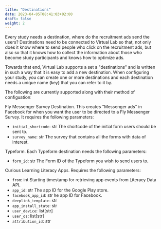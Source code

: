 ```yaml
---
title: "Destinations"
date: 2023-04-05T08:41:03+02:00
draft: false
weight: 2
---
```


Every study needs a destination, where do the recruitment ads send the users? Destinations need to be connected to Virtual Lab so that, not only does it know where to send people who click on the recruitment ads, but also so that it knows how to collect the information about those who become study participants and knows how to optimize ads.

Towards that end, Virtual Lab supports a set a "destinations" and is written in such a way that it is easy to add a new destination. When configuring your study, you can create one or more destinations and each destination needs a unique name (key) that you can refer to it by.

The following are currently supported along with their method of configuation:

Fly Messenger Survey Destination. This creates "Messenger ads" in Facebook for when you want the user to be directed to a Fly Messenger Survey. It requires the following parameters:

- `initial_shortcode`: str The shortcode of the initial form users should be sent to.
- `survey_name`: str The survey that contains all the forms with data of interest.

Typeform. Each Typeform destination needs the following parameters:

- `form_id`: str The Form ID of the Typeform you wish to send users to.

Curious Learning Literacy Apps. Requires the following parameters:

- `from`: int Starting timestamp for retrieving app events from Literacy Data API.
- `app_id`: str The app ID for the Google Play store.
- `facebook_app_id`: str he app ID for Facebook.
- `deeplink_template`: str
- `app_install_state`: str
- `user_device`: list[str]
- `user_os`: list[str]
- `attribution_id`: str
